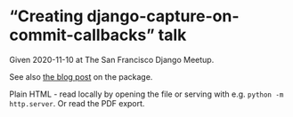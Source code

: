 # “Creating django-capture-on-commit-callbacks” talk

Given 2020-11-10 at The San Francisco Django Meetup.

See also [the blog post](https://adamj.eu/tech/2020/05/20/the-fast-way-to-test-django-transaction-on-commit-callbacks/) on the package.

Plain HTML - read locally by opening the file or serving with e.g. `python -m http.server`.
Or read the PDF export.
